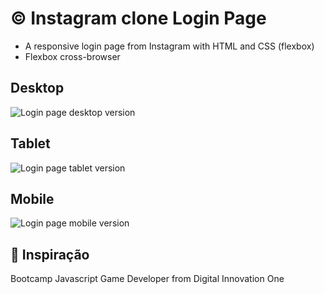 # :copyright: Instagram clone Login Page

- A responsive login page from Instagram with HTML and CSS (flexbox)
- Flexbox cross-browser

## Desktop

![Login page desktop version](https://raw.githubusercontent.com/laisfrigerio/instagram-clone-login-page/master/screenshots/desktop.png)

## Tablet

![Login page tablet version](https://raw.githubusercontent.com/laisfrigerio/instagram-clone-login-page/master/screenshots/tablet.png)

## Mobile

![Login page mobile version](https://raw.githubusercontent.com/laisfrigerio/instagram-clone-login-page/master/screenshots/mobile.png)

## :muscle: Inspiração

Bootcamp Javascript Game Developer from Digital Innovation One